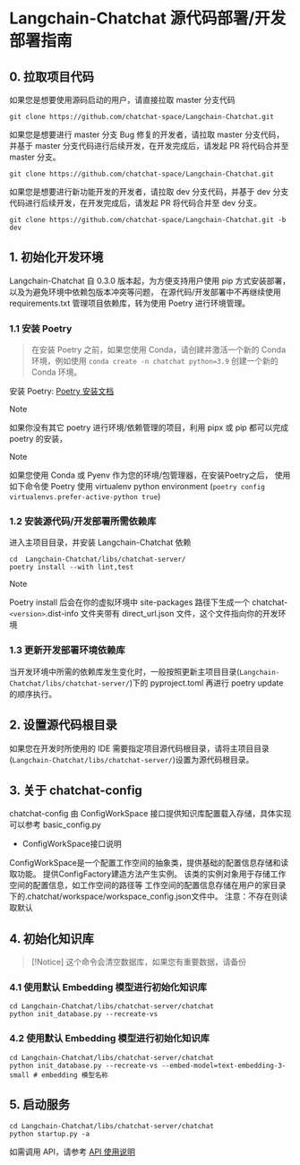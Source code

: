# Langchain-Chatchat 源代码部署/开发部署指南

## 0. 拉取项目代码

如果您是想要使用源码启动的用户，请直接拉取 master 分支代码

```shell
git clone https://github.com/chatchat-space/Langchain-Chatchat.git
```

如果您是想要进行 master 分支 Bug 修复的开发者，请拉取 master 分支代码，并基于 master 分支代码进行后续开发，在开发完成后，请发起 PR 将代码合并至 master 分支。

```shell
git clone https://github.com/chatchat-space/Langchain-Chatchat.git
```

如果您是想要进行新功能开发的开发者，请拉取 dev 分支代码，并基于 dev 分支代码进行后续开发，在开发完成后，请发起 PR 将代码合并至 dev 分支。

```shell
git clone https://github.com/chatchat-space/Langchain-Chatchat.git -b dev
```

## 1. 初始化开发环境

Langchain-Chatchat 自 0.3.0 版本起，为方便支持用户使用 pip 方式安装部署，以及为避免环境中依赖包版本冲突等问题，
在源代码/开发部署中不再继续使用 requirements.txt 管理项目依赖库，转为使用 Poetry 进行环境管理。

### 1.1 安装 Poetry

> 在安装 Poetry 之前，如果您使用 Conda，请创建并激活一个新的 Conda 环境，例如使用 `conda create -n chatchat python=3.9` 创建一个新的 Conda 环境。

安装 Poetry: [Poetry 安装文档](https://python-poetry.org/docs/#installing-with-pipx)

> [!Note]
> 如果你没有其它 poetry 进行环境/依赖管理的项目，利用 pipx 或 pip 都可以完成 poetry 的安装，

> [!Note]
> 如果您使用 Conda 或 Pyenv 作为您的环境/包管理器，在安装Poetry之后，
> 使用如下命令使 Poetry 使用 virtualenv python environment (`poetry config virtualenvs.prefer-active-python true`)

### 1.2 安装源代码/开发部署所需依赖库

进入主项目目录，并安装 Langchain-Chatchat 依赖

```shell
cd  Langchain-Chatchat/libs/chatchat-server/
poetry install --with lint,test
```

> [!Note]
> Poetry install 后会在你的虚拟环境中 site-packages 路径下生成一个 chatchat-`<version>`.dist-info 文件夹带有 direct_url.json 文件，这个文件指向你的开发环境

### 1.3 更新开发部署环境依赖库

当开发环境中所需的依赖库发生变化时，一般按照更新主项目目录(`Langchain-Chatchat/libs/chatchat-server/`)下的 pyproject.toml 再进行 poetry update 的顺序执行。

## 2. 设置源代码根目录

如果您在开发时所使用的 IDE 需要指定项目源代码根目录，请将主项目目录(`Langchain-Chatchat/libs/chatchat-server/`)设置为源代码根目录。

## 3. 关于 chatchat-config

chatchat-config 由 ConfigWorkSpace 接口提供知识库配置载入存储，具体实现可以参考 basic_config.py

- ConfigWorkSpace接口说明

ConfigWorkSpace是一个配置工作空间的抽象类，提供基础的配置信息存储和读取功能。
提供ConfigFactory建造方法产生实例。
该类的实例对象用于存储工作空间的配置信息，如工作空间的路径等
工作空间的配置信息存储在用户的家目录下的.chatchat/workspace/workspace_config.json文件中。
注意：不存在则读取默认

## 4. 初始化知识库

> [!Notice]
> 这个命令会清空数据库，如果您有重要数据，请备份

### 4.1 使用默认 Embedding 模型进行初始化知识库

```shell
cd Langchain-Chatchat/libs/chatchat-server/chatchat
python init_database.py --recreate-vs
```

### 4.2 使用默认 Embedding 模型进行初始化知识库

```shell
cd Langchain-Chatchat/libs/chatchat-server/chatchat
python init_database.py --recreate-vs --embed-model=text-embedding-3-small # embedding 模型名称
```

## 5. 启动服务

```shell
cd Langchain-Chatchat/libs/chatchat-server/chatchat
python startup.py -a
```

如需调用 API，请参考 [API 使用说明](/Users/liuqian/Downloads/Langchain-Chatchat/docs/contributing/api.md)